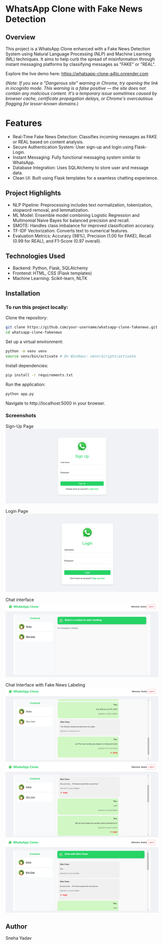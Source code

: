 # WhatsApp Clone with Fake News Detection
## Overview
This project is a WhatsApp Clone enhanced with a Fake News Detection System using Natural Language Processing (NLP) and Machine Learning (ML) techniques. It aims to help curb the spread of misinformation through instant messaging platforms by classifying messages as "FAKE" or "REAL".

Explore the live demo here: 
https://whatsapp-clone-a4to.onrender.com

(_Note: If you see a "Dangerous site" warning in Chrome, try opening the link in incognito mode.
This warning is a false positive — the site does not contain any malicious content. It's a temporary issue sometimes caused by browser cache, certificate propagation delays, or Chrome's overcautious flagging for lesser-known domains._)

# Features
- Real-Time Fake News Detection: Classifies incoming messages as FAKE or REAL based on content analysis.
- Secure Authentication System: User sign-up and login using Flask-Login.
- Instant Messaging: Fully functional messaging system similar to WhatsApp.
- Database Integration: Uses SQLAlchemy to store user and message data.
- Clean UI: Built using Flask templates for a seamless chatting experience.

## Project Highlights
- NLP Pipeline: Preprocessing includes text normalization, tokenization, stopword removal, and lemmatization.
- ML Model: Ensemble model combining Logistic Regression and Multinomial Naive Bayes for balanced precision and recall.
- SMOTE: Handles class imbalance for improved classification accuracy.
- TF-IDF Vectorization: Converts text to numerical features.
- Evaluation Metrics: Accuracy (98%), Precision (1.00 for FAKE), Recall (0.99 for REAL), and F1-Score (0.97 overall).

## Technologies Used
- Backend: Python, Flask, SQLAlchemy
- Frontend: HTML, CSS (Flask templates)
- Machine Learning: Scikit-learn, NLTK

## Installation
### To run this project locally:

Clone the repository:
```bash
git clone https://github.com/your-username/whatsapp-clone-fakenews.git
cd whatsapp-clone-fakenews
```

Set up a virtual environment:
```bash
python -m venv venv
source venv/bin/activate # On Windows: venv\Scripts\activate
```

Install dependencies:
```bash
pip install -r requirements.txt
```

Run the application:
```bash
python app.py
```

Navigate to http://localhost:5000 in your browser.

### Screenshots
Sign-Up Page
![Signup Page](images/signup.png)

Login Page
![Login Page](images/Login.png)

Chat interface
![Chat interface](images/After_login_interface.png)

Chat Interface with Fake News Labeling
![Chat interface](images/1.png)
![Chat interface](images/2.png)
![Chat interface](images/3.png)

## Author
Sneha Yadav
